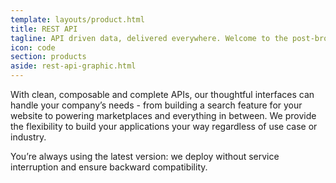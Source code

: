 ```yaml
---
template: layouts/product.html
title: REST API
tagline: API driven data, delivered everywhere. Welcome to the post-browser era
icon: code
section: products
aside: rest-api-graphic.html
---
```


With clean, composable and complete APIs, our thoughtful interfaces can handle your company’s needs - from building a search feature for your website to powering marketplaces and everything in between. We provide the flexibility to build your applications your way regardless of use case or industry.

You’re always using the latest version: we deploy without service interruption and ensure backward compatibility.
